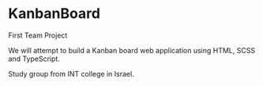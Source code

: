 # KanbanBoard
First Team Project

We will attempt to build a Kanban board web application using HTML, SCSS and TypeScript.

Study group from INT college in Israel.
